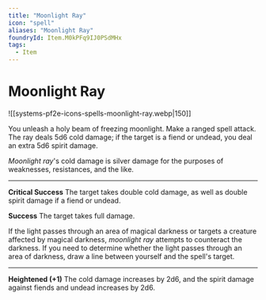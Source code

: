 ```yaml
---
title: "Moonlight Ray"
icon: "spell"
aliases: "Moonlight Ray"
foundryId: Item.M0kPFq9IJ0PSdMHx
tags:
  - Item
---
```


# Moonlight Ray
![[systems-pf2e-icons-spells-moonlight-ray.webp|150]]

You unleash a holy beam of freezing moonlight. Make a ranged spell attack. The ray deals 5d6 cold damage; if the target is a fiend or undead, you deal an extra 5d6 spirit damage.

_Moonlight ray_'s cold damage is silver damage for the purposes of weaknesses, resistances, and the like.

* * *

**Critical Success** The target takes double cold damage, as well as double spirit damage if a fiend or undead.

**Success** The target takes full damage.

If the light passes through an area of magical darkness or targets a creature affected by magical darkness, _moonlight ray_ attempts to counteract the darkness. If you need to determine whether the light passes through an area of darkness, draw a line between yourself and the spell's target.

* * *

**Heightened (+1)** The cold damage increases by 2d6, and the spirit damage against fiends and undead increases by 2d6.

